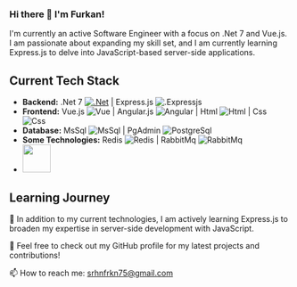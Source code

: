 ### Hi there 👋 I'm Furkan!

I'm currently an active Software Engineer with a focus on .Net 7 and Vue.js. I am passionate about expanding my skill set, and I am currently learning Express.js to delve into JavaScript-based server-side applications.

## Current Tech Stack

- **Backend:** .Net 7 [![.Net](https://img.shields.io/badge/.Net-7-blue)](https://dotnet.microsoft.com/) | Express.js ![.Expressjs](https://img.shields.io/badge/.Express-Js-blue)
- **Frontend:** Vue.js ![Vue](https://img.shields.io/badge/Vue-Js-green) | Angular.js ![Angular](https://img.shields.io/badge/Angular-Js-red) | Html ![Html](https://img.shields.io/badge/Html-orange) | Css ![Css](https://img.shields.io/badge/css-blue)
- **Database:** MsSql ![MsSql](https://img.shields.io/badge/MsSql-green) | PgAdmin ![PostgreSql](https://img.shields.io/badge/PostgreSql-blue)
- **Some Technologies:** Redis ![Redis](https://img.shields.io/badge/Redis-red) | RabbitMq ![RabbitMq](https://img.shields.io/badge/RabbitMq-orange)
- <img src="https://raw.githubusercontent.com/FortAwesome/Font-Awesome/6.x/svgs/solid/crown.svg" width="50" height="50">


## Learning Journey

🌿  In addition to my current technologies, I am actively learning Express.js to broaden my expertise in server-side development with JavaScript.

🐚  Feel free to check out my GitHub profile for my latest projects and contributions!

📫  How to reach me: srhnfrkn75@gmail.com
<!--
**saruhansenturk/saruhansenturk** is a ✨ _special_ ✨ repository because its `README.md` (this file) appears on your GitHub profile.

Here are some ideas to get you started:

- 🔭 I’m currently working on ...
- 🌱 I’m currently learning ...
- 👯 I’m looking to collaborate on ...
- 🤔 I’m looking for help with ...
- 💬 Ask me about ...
- 📫 How to reach me: ...
- 😄 Pronouns: ...
- ⚡ Fun fact: ...
-->
